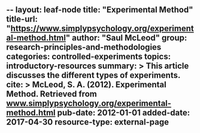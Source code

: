 --
layout: leaf-node
title: "Experimental Method"
title-url: "https://www.simplypsychology.org/experimental-method.html"
author: "Saul McLeod"
group: research-principles-and-methodologies
categories: controlled-experiments
topics: introductory-resources
summary: >
  This article discusses the different types of experiments.
cite: >
  McLeod, S. A. (2012). Experimental Method. Retrieved from www.simplypsychology.org/experimental-method.html
pub-date: 2012-01-01
added-date: 2017-04-30
resource-type: external-page
--